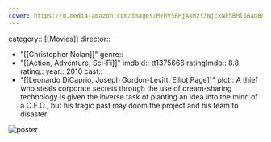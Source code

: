 ```yaml
---
cover: https://m.media-amazon.com/images/M/MV5BMjAxMzY3NjcxNF5BMl5BanBnXkFtZTcwNTI5OTM0Mw@@._V1_SX300.jpg
---
```

category:: [[Movies]]
director:: 
  - "[[Christopher Nolan]]"
genre:: 
  - "[[Action, Adventure, Sci-Fi]]"
imdbId:: tt1375666
ratingImdb:: 8.8
rating::
year:: 2010
cast:: 
  - "[[Leonardo DiCaprio, Joseph Gordon-Levitt, Elliot Page]]"
plot:: A thief who steals corporate secrets through the use of dream-sharing technology is given the inverse task of planting an idea into the mind of a C.E.O., but his tragic past may doom the project and his team to disaster.

![poster](https://m.media-amazon.com/images/M/MV5BMjAxMzY3NjcxNF5BMl5BanBnXkFtZTcwNTI5OTM0Mw@@._V1_SX300.jpg)

